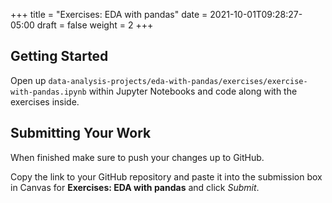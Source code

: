 +++
title = "Exercises: EDA with pandas"
date = 2021-10-01T09:28:27-05:00
draft = false
weight = 2
+++

## Getting Started

Open up `data-analysis-projects/eda-with-pandas/exercises/exercise-with-pandas.ipynb` within Jupyter Notebooks and code along with the exercises inside.

## Submitting Your Work

When finished make sure to push your changes up to GitHub.

Copy the link to your GitHub repository and paste it into the submission box in Canvas for **Exercises: EDA with pandas** and click *Submit*.
